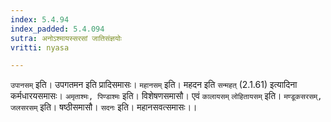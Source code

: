```yaml
---
index: 5.4.94
index_padded: 5.4.094
sutra: अनोऽश्मायस्सरसां जातिसंज्ञयोः
vritti: nyasa

---
```

`उपानसम्` इति। उपगतमन इति प्रादिसमासः। `महानसम्` इति। महदन इति `सन्महत्` (2.1.61) इत्यादिना कर्मधारयसमासः। `अमृताश्मः, पिण्डाश्मः` इति। विशेषणसमासौ। एवं `कालायसम्` `लोहितायसम्` इति। `मण्डूकसरसम्, जलसरसम्` इति। षष्ठीसमासौ।
`सदनः` इति। महानसवत्समासः।।